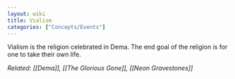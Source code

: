 ```yaml
---
layout: wiki
title: Vialism
categories: ["Concepts/Events"]
---
```


Vialism is the religion celebrated in Dema. The end goal of the religion is for one to take their own life.

*Related: [[Dema]], [[The Glorious Gone]], [[Neon Gravestones]]*